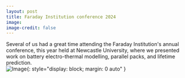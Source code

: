 ```yaml
---
layout: post
title: Faraday Institution conference 2024
image: 
image-credit: false
---
```

Several of us had a great time attending the Faraday Institution's annual conference, this year held at Newcastle University, where we presented work on battery electro-thermal modelling, parallel packs, and lifetime prediction. <br>
![Image](img/articles/IMG_1193.jpg){: style="display: block; margin: 0 auto" }
